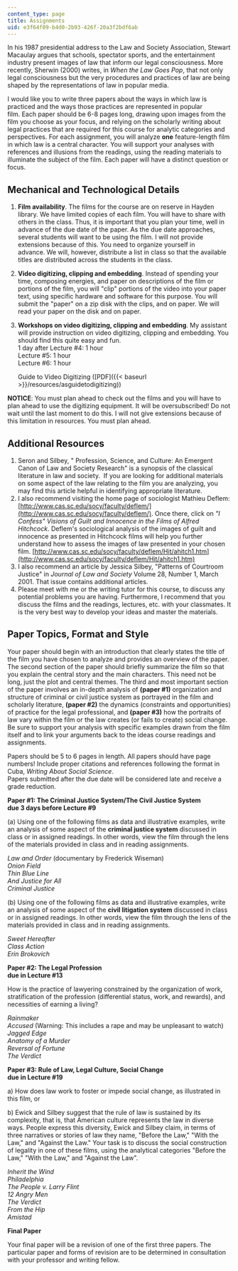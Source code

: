 ```yaml
---
content_type: page
title: Assignments
uid: e3f64f09-b4d0-2b93-426f-20a3f2bdf6ab
---
```


In his 1987 presidential address to the Law and Society Association, Stewart Macaulay argues that schools, spectator sports, and the entertainment industry present images of law that inform our legal consciousness. More recently, Sherwin (2000) writes, in _When the Law Goes Pop_, that not only legal consciousness but the very procedures and practices of law are being shaped by the representations of law in popular media.  

I would like you to write three papers about the ways in which law is practiced and the ways those practices are represented in popular film. Each paper should be 6-8 pages long, drawing upon images from the film you choose as your focus, and relying on the scholarly writing about legal practices that are required for this course for analytic categories and perspectives. For each assignment, you will analyze **one** feature-length film in which law is a central character. You will support your analyses with references and illusions from the readings, using the reading materials to illuminate the subject of the film. Each paper will have a distinct question or focus.

Mechanical and Technological Details
------------------------------------

1.  **Film availability**. The films for the course are on reserve in Hayden library. We have limited copies of each film. You will have to share with others in the class. Thus, it is important that you plan your time, well in advance of the due date of the paper. As the due date approaches, several students will want to be using the film. I will not provide extensions because of this. You need to organize yourself in advance. We will, however, distribute a list in class so that the available titles are distributed across the students in the class.
2.  **Video digitizing, clipping and embedding**. Instead of spending your time, composing energies, and paper on descriptions of the film or portions of the film, you will "clip" portions of the video into your paper text, using specific hardware and software for this purpose. You will submit the "paper" on a zip disk with the clips, and on paper. We will read your paper on the disk and on paper.
3.  **Workshops on video digitizing, clipping and embedding**. My assistant will provide instruction on video digitizing, clipping and embedding. You should find this quite easy and fun.  
    1 day after Lecture #4: 1 hour  
    Lecture #5: 1 hour  
    Lecture #6: 1 hour  
      
    Guide to Video Digitizing ([PDF]({{< baseurl >}}/resources/asguidetodigitizing))

**NOTICE**: You must plan ahead to check out the films and you will have to plan ahead to use the digitizing equipment. It will be oversubscribed! Do not wait until the last moment to do this. I will not give extensions because of this limitation in resources. You must plan ahead.

Additional Resources
--------------------

1.  Seron and Silbey, " Profession, Science, and Culture: An Emergent Canon of Law and Society Research" is a synopsis of the classical literature in law and society.  If you are looking for additional materials on some aspect of the law relating to the film you are analyzing, you may find this article helpful in identifying appropriate literature.
2.  I also recommend visiting the home page of sociologist Mathieu Deflem: [http://www.cas.sc.edu/socy/faculty/deflem/](http://www.cas.sc.edu/socy/faculty/deflem/). Once there, click on _"I Confess" Visions of Guilt and Innocence in the Films of Alfred Hitchcock_. Deflem's sociological analysis of the images of guilt and innocence as presented in Hitchcock films will help you further understand how to assess the images of law presented in your chosen film. [http://www.cas.sc.edu/socy/faculty/deflem/Hit/ahitch1.htm](http://www.cas.sc.edu/socy/faculty/deflem/Hit/ahitch1.htm)
3.  I also recommend an article by Jessica Silbey, "Patterns of Courtroom Justice" in _Journal of_ _Law and Society_ Volume 28, Number 1, March 2001. That issue contains additional articles.
4.  Please meet with me or the writing tutor for this course, to discuss any potential problems you are having. Furthermore, I recommend that you discuss the films and the readings, lectures, etc. with your classmates. It is the very best way to develop your ideas and master the materials.

Paper Topics, Format and Style
------------------------------

Your paper should begin with an introduction that clearly states the title of the film you have chosen to analyze and provides an overview of the paper. The second section of the paper should briefly summarize the film so that you explain the central story and the main characters. This need not be long, just the plot and central themes. The third and most important section of the paper involves an in-depth analysis of **(paper #1)** organization and structure of criminal or civil justice system as portrayed in the film and scholarly literature, **(paper #2)** the dynamics (constraints and opportunities) of practice for the legal professional, and **(paper #3)** how the portraits of law vary within the film or the law creates (or fails to create) social change. Be sure to support your analysis with specific examples drawn from the film itself and to link your arguments back to the ideas course readings and assignments.

Papers should be 5 to 6 pages in length. All papers should have page numbers! Include proper citations and references following the format in Cuba, _Writing About Social Science_.  
Papers submitted after the due date will be considered late and receive a grade reduction.

**Paper #1: The Criminal Justice System/The Civil Justice System  
due 3 days before Lecture #9**

(a) Using one of the following films as data and illustrative examples, write an analysis of some aspect of the **criminal justice system** discussed in class or in assigned readings. In other words, view the film through the lens of the materials provided in class and in reading assignments.

_Law and Order_ (documentary by Frederick Wiseman)  
_Onion Field  
Thin Blue Line  
And Justice for All  
Criminal Justice_

(b) Using one of the following films as data and illustrative examples, write an analysis of some aspect of the **civil litigation system** discussed in class or in assigned readings. In other words, view the film through the lens of the materials provided in class and in reading assignments.

_Sweet Hereafter  
Class Action  
Erin Brokovich_

**Paper #2: The Legal Profession  
due in Lecture #13**

How is the practice of lawyering constrained by the organization of work, stratification of the profession (differential status, work, and rewards), and necessities of earning a living?

_Rainmaker  
Accused_ (Warning: This includes a rape and may be unpleasant to watch)  
_Jagged Edge  
Anatomy of a Murder  
Reversal of Fortune  
The Verdict_

**Paper #3: Rule of Law, Legal Culture, Social Change  
due in Lecture #19**

a) How does law work to foster or impede social change, as illustrated in this film, or

b) Ewick and Silbey suggest that the rule of law is sustained by its complexity, that is, that American culture represents the law in diverse ways. People express this diversity, Ewick and Silbey claim, in terms of three narratives or stories of law they name, "Before the Law," "With the Law," and "Against the Law." Your task is to discuss the social construction of legality in one of these films, using the analytical categories "Before the Law," "With the Law," and "Against the Law".

_Inherit the Wind  
Philadelphia  
The People v. Larry Flint  
12 Angry Men  
The Verdict  
From the Hip  
Amistad_

**Final Paper**

Your final paper will be a revision of one of the first three papers. The particular paper and forms of revision are to be determined in consultation with your professor and writing fellow.